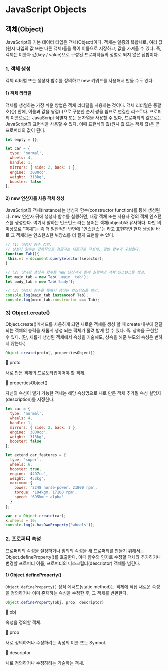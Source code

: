 # JavaScript Objects

## 객체\(Object\)

JavaScript의 기본 데이터 타입은 객체\(Object\)이다. 객체는 일종의 복합체로, 여러 값\(원시 타입의 값 또는 다른  객체\)들을 묶어 이름으로 저장하고, 값을 가져올 수 있다. 즉, 객체는 이름과 값\(key /  value\)으로 구성된 프로퍼티들의 정렬로 되지 않은 집합이다.

### 1. 객체 생성

객체 리터럴 또는 생성자 함수를 정의하고 new 키워드를 사용해서 만들 수도 있다.

#### 1\) 객체 리터럴

객체를 생성하는 가장 쉬운 방법은 객체 리터럴을 사용하는 것이다. 객체 리터럴은 중괄호\({}\) 안에, 이름과 값을 쌍점\(:\)으로 구분한 순서 쌍을 쉼표로 연결한 리스트다. 프로퍼티 이름으로는 JavaScript 식별자 또는 문자열을 사용할 수 있다, 프로퍼티의 값으로는 JavaScript의 표현식을 사용할 수 있다. 이때 표현식의 값\(원시 값 또는 객체 값\)은 곧 프로퍼티의 값이 된다.

```javascript
let empty = {};

let car = {
  type: 'normal',
  wheels: 4,
  handle: 1,
  mirrors: { side: 2, back: 1 },
  engine: '3000cc',
  weight: '313kg',
  booster: false
};

```

#### 2\) new 연산자를 사용 객체 생성

JavaScript의 객체\(instance\)는 생성자 함수\(constructor function\)를 통해 생성된다. new 연산자 뒤에 생성자 함수를 실행하면, 내장 객체 또는 사용자 정의 객체 인스턴스를 생성한다. 여기서 말하는 인스턴스 라는 용어는 객체\(object\)와 유사하다. 다만 의미상으로 "객체"는 좀 더 일반적인 반면에 "인스턴스"는 라고 표현하면 현재 생성된 바로 그 객체라는 인스턴스한 뉘앙스를 더 짙게 표현할 수 있다.

```javascript
// (1) 생성자 함수 정의.
// 생성자 함수는 관례적으로 첫글자는 대문자로 작성해, 일반 함수와 구분한다.
function Tab(){
 this.el = document.querySelector(selector);
}

// (2) 정의된 생성자 함수를 new 연산자와 함께 실행하면 객체 인스턴스를 생성.
let main_tab = new Tab('.main__tab');
let body_tab = new Tab('body');

// (3) 생성자 함수를 통해서 생성된 인스턴스를 확인.
console.log(main_tab instanceof Tab);
console.log(main_tab.constructor === Tab);
```

### 3\) Object.create\(\)

Object.create\(\)메서드를 사용하게 되면 새로운 객체를 생성 할 때  create 내부에 전달되는 객체의 능력을 새롭게 생성 되는 객체가 물려 받게 할 수 있다.  즉. 상속을 구현할 수 있다. \(단, 새롭게 생성된 객체에서 속성을 기술해도, 상속을 해준 부모의 속성은 변하지 않는다.\)

```javascript
Object.create(proto[, propertiesObject])
```

📝 proto

새로 만든 객체의 프로토타입이어야 할 객체.

📝 propertiesObject\(\)

자신의 속성이 열거 가능한 객체는 해당 속성명으로 새로 만든 객체 추가될 속성 설명자\(description\)를 지정한다.

```javascript
let car = {
  type: 'normal',
  wheels: 4,
  handle: 1,
  mirrors: { side: 2, back: 1 },
  engine: '3000cc',
  weight: '313kg',
  booster: false
};

let extend_car_features = {
  type: 'super',
  wheels: 6,
  booster: true,
  engine: '4497cc',
  weight: '452kg',
  maximum: {
    power: '2248 horse-power, 21800 rpm',
    torque: '194kgm, 17100 rpm',
    speed: '695km + alpha'
  }
};

var x = Object.create(car);
x.wheels = 10;
console.log(x.hasOwnProperty('wheels'));
```

### 2. 프로퍼티 속성

프로퍼티의 속성을 설정하거나 임의의 속성을 새 프로퍼티를 만들기 위해서는 Object.defineProperty\(\)를 호출한다. 이때 함수의 인자로 수정할 객체와 추가하거나 변경할 프로퍼티 이름, 프로퍼티의 디스크립터\(descriptor\) 객체를 넘긴다.

####  1\) Object.defineProperty\(\)

`Object.defineProperty()` 정적 메서드\(static method\)는 객체에 직접 새로운 속성을 정의하거나 이미 존재하는 속성을 수정한 후, 그 객체를 반환한다.

```javascript
Object.defineProperty(obj, prop, descriptor)
```

 📝 obj 

속성을 정의할 객체.

📝 prop

새로 정의하거나 수정하려는 속성의 이름 또는 Symbol.

📝 descriptor

새로 정의하거나 수정하려는 기술하는 객체.

```javascript

```





 

#### 

